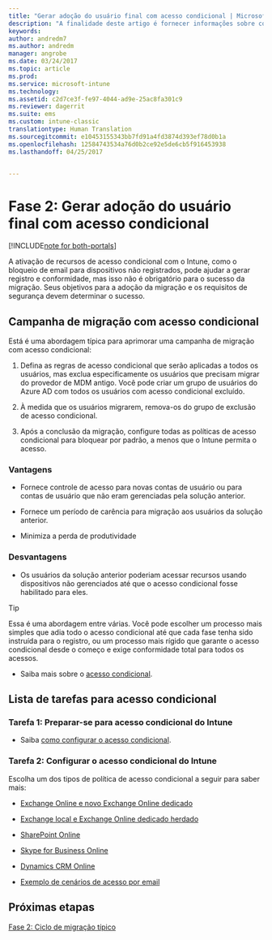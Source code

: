 ```yaml
---
title: "Gerar adoção do usuário final com acesso condicional | Microsoft Docs"
description: "A finalidade deste artigo é fornecer informações sobre como usar o acesso condicional para gerar registro no Intune."
keywords: 
author: andredm7
ms.author: andredm
manager: angrobe
ms.date: 03/24/2017
ms.topic: article
ms.prod: 
ms.service: microsoft-intune
ms.technology: 
ms.assetid: c2d7ce3f-fe97-4044-ad9e-25ac8fa301c9
ms.reviewer: dagerrit
ms.suite: ems
ms.custom: intune-classic
translationtype: Human Translation
ms.sourcegitcommit: e10453155343bb7fd91a4fd3874d393ef78d0b1a
ms.openlocfilehash: 12584743534a76d0b2ce92e5de6cb5f916453938
ms.lasthandoff: 04/25/2017


---
```


# <a name="phase-2-drive-end-user-adoption-with-conditional-access"></a>Fase 2: Gerar adoção do usuário final com acesso condicional

[!INCLUDE[note for both-portals](../includes/note-for-both-portals.md)]

A ativação de recursos de acesso condicional com o Intune, como o bloqueio de email para dispositivos não registrados, pode ajudar a gerar registro e conformidade, mas isso não é obrigatório para o sucesso da migração. Seus objetivos para a adoção da migração e os requisitos de segurança devem determinar o sucesso.

## <a name="migration-campaign-with-conditional-access"></a>Campanha de migração com acesso condicional

Está é uma abordagem típica para aprimorar uma campanha de migração com acesso condicional:

1.  Defina as regras de acesso condicional que serão aplicadas a todos os usuários, mas exclua especificamente os usuários que precisam migrar do provedor de MDM antigo. Você pode criar um grupo de usuários do Azure AD com todos os usuários com acesso condicional excluído.

2.  À medida que os usuários migrarem, remova-os do grupo de exclusão de acesso condicional.

3.  Após a conclusão da migração, configure todas as políticas de acesso condicional para bloquear por padrão, a menos que o Intune permita o acesso.

### <a name="advantages"></a>Vantagens

-   Fornece controle de acesso para novas contas de usuário ou para contas de usuário que não eram gerenciadas pela solução anterior.

-   Fornece um período de carência para migração aos usuários da solução anterior.

-   Minimiza a perda de produtividade

### <a name="disadvantages"></a>Desvantagens

-   Os usuários da solução anterior poderiam acessar recursos usando dispositivos não gerenciados até que o acesso condicional fosse habilitado para eles.

> [!TIP]
> Essa é uma abordagem entre várias. Você pode escolher um processo mais simples que adia todo o acesso condicional até que cada fase tenha sido instruída para o registro, ou um processo mais rígido que garante o acesso condicional desde o começo e exige conformidade total para todos os acessos.

-   Saiba mais sobre o [acesso condicional](https://docs.microsoft.com/intune-azure/conditional-access/what-is-conditional-access).

## <a name="task-list-for-conditional-access"></a>Lista de tarefas para acesso condicional

### <a name="task-1-get-ready-for-intune-conditional-access"></a>Tarefa 1: Preparar-se para acesso condicional do Intune

-   Saiba [como configurar o acesso condicional](https://docs.microsoft.com/intune/deploy-use/restrict-access-to-email-and-o365-services-with-microsoft-intune).

### <a name="task-2-set-up-intune-conditional-access"></a>Tarefa 2: Configurar o acesso condicional do Intune

Escolha um dos tipos de política de acesso condicional a seguir para saber mais:

-   [Exchange Online e novo Exchange Online dedicado](https://docs.microsoft.com/intune/deploy-use/restrict-access-to-exchange-online-with-microsoft-intune)

-   [Exchange local e Exchange Online dedicado herdado](https://docs.microsoft.com/intune/deploy-use/restrict-access-to-exchange-onpremises-with-microsoft-intune)

-   [SharePoint Online](https://docs.microsoft.com/intune/deploy-use/restrict-access-to-sharepoint-online-with-microsoft-intune)

-   [Skype for Business Online](https://docs.microsoft.com/intune/deploy-use/restrict-access-to-skype-for-business-online-with-microsoft-intune)

-   [Dynamics CRM Online](https://docs.microsoft.com/intune/deploy-use/restrict-access-to-dynamics-crm-online-with-microsoft-intune)

-   [Exemplo de cenários de acesso por email](https://docs.microsoft.com/intune/deploy-use/restrict-email-access-example-scenarios)

## <a name="next-steps"></a>Próximas etapas

[Fase 2: Ciclo de migração típico](https://docs.microsoft.com/intune/plan-design/migration-phase2-typical-migration-cycle)

